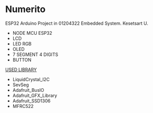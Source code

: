 # Numerito
ESP32 Arduino Project in 01204322 Embedded System. Kesetsart U.

* NODE MCU ESP32
* LCD
* LED RGB 
* OLED
* 7 SEGMENT 4 DIGITS
* BUTTON

<ins>USED LIBRARY</ins>
* LiquidCrystal_I2C
* SevSeg 
* Adafruit_BusIO 
* Adafruit_GFX_Library 
* Adafruit_SSD1306
* MFRC522 






